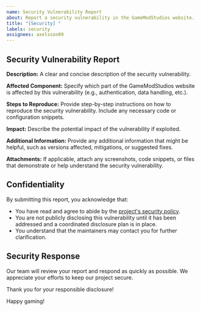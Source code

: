 ```yaml
---
name: Security Vulnerability Report
about: Report a security vulnerability in the GameModStudios website.
title: "[Security] "
labels: security
assignees: axelsson09
---
```


## Security Vulnerability Report

**Description:**
A clear and concise description of the security vulnerability.

**Affected Component:**
Specify which part of the GameModStudios website is affected by this vulnerability (e.g., authentication, data handling, etc.).

**Steps to Reproduce:**
Provide step-by-step instructions on how to reproduce the security vulnerability. Include any necessary code or configuration snippets.

**Impact:**
Describe the potential impact of the vulnerability if exploited.

**Additional Information:**
Provide any additional information that might be helpful, such as versions affected, mitigations, or suggested fixes.

**Attachments:**
If applicable, attach any screenshots, code snippets, or files that demonstrate or help understand the security vulnerability.

## Confidentiality

By submitting this report, you acknowledge that:

- You have read and agree to abide by the [project's security policy](../SECURITY.md).
- You are not publicly disclosing this vulnerability until it has been addressed and a coordinated disclosure plan is in place.
- You understand that the maintainers may contact you for further clarification.

## Security Response

Our team will review your report and respond as quickly as possible. We appreciate your efforts to keep our project secure.

Thank you for your responsible disclosure!

Happy gaming!
